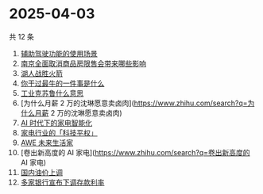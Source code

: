 # 2025-04-03

共 12 条

<!-- BEGIN ZHIHUSEARCH -->
<!-- 最后更新时间 Thu Apr 03 2025 08:54:35 GMT+0800 (China Standard Time) -->
1. [辅助驾驶功能的使用场景](https://www.zhihu.com/search?q=辅助驾驶功能的使用场景)
1. [南京全面取消商品房限售会带来哪些影响](https://www.zhihu.com/search?q=南京全面取消商品房限售会带来哪些影响)
1. [湖人战胜火箭](https://www.zhihu.com/search?q=湖人战胜火箭)
1. [你干过最牛的一件事是什么](https://www.zhihu.com/search?q=你干过最牛的一件事是什么)
1. [工业克苏鲁什么意思](https://www.zhihu.com/search?q=工业克苏鲁什么意思)
1. [为什么月薪 2 万的沈琳愿意卖卤肉](https://www.zhihu.com/search?q=为什么月薪 2 万的沈琳愿意卖卤肉)
1. [AI 时代下的家电智能化](https://www.zhihu.com/search?q=AI 时代下的家电智能化)
1. [家电行业的「科技平权」](https://www.zhihu.com/search?q=家电行业的「科技平权」)
1. [AWE 未来生活家](https://www.zhihu.com/search?q=AWE 未来生活家)
1. [卷出新高度的 AI 家电](https://www.zhihu.com/search?q=卷出新高度的 AI 家电)
1. [国内油价上调](https://www.zhihu.com/search?q=国内油价上调)
1. [多家银行宣布下调存款利率](https://www.zhihu.com/search?q=多家银行宣布下调存款利率)
<!-- END ZHIHUSEARCH -->
